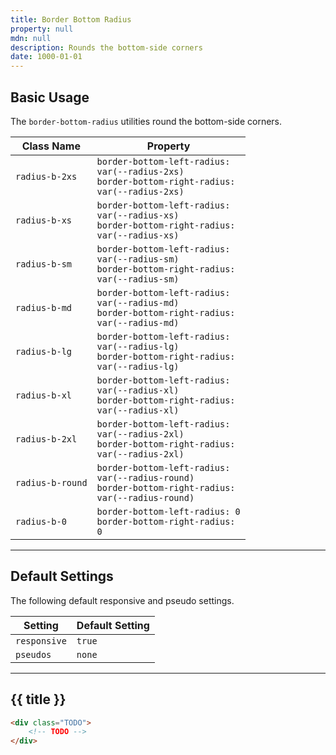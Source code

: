 ```yaml
---
title: Border Bottom Radius
property: null
mdn: null
description: Rounds the bottom-side corners
date: 1000-01-01
---
```


## Basic Usage

The `border-bottom-radius` utilities round the bottom-side corners.

| Class Name       | Property                                                                                                       |
| ---------------- | -------------------------------------------------------------------------------------------------------------- |
| `radius-b-2xs`   | <code>border-bottom-left-radius: var(--radius-2xs)<br>border-bottom-right-radius: var(--radius-2xs)</code>     |
| `radius-b-xs`    | <code>border-bottom-left-radius: var(--radius-xs)<br>border-bottom-right-radius: var(--radius-xs)</code>       |
| `radius-b-sm`    | <code>border-bottom-left-radius: var(--radius-sm)<br>border-bottom-right-radius: var(--radius-sm)</code>       |
| `radius-b-md`    | <code>border-bottom-left-radius: var(--radius-md)<br>border-bottom-right-radius: var(--radius-md)</code>       |
| `radius-b-lg`    | <code>border-bottom-left-radius: var(--radius-lg)<br>border-bottom-right-radius: var(--radius-lg)</code>       |
| `radius-b-xl`    | <code>border-bottom-left-radius: var(--radius-xl)<br>border-bottom-right-radius: var(--radius-xl)</code>       |
| `radius-b-2xl`   | <code>border-bottom-left-radius: var(--radius-2xl)<br>border-bottom-right-radius: var(--radius-2xl)</code>     |
| `radius-b-round` | <code>border-bottom-left-radius: var(--radius-round)<br>border-bottom-right-radius: var(--radius-round)</code> |
| `radius-b-0`     | <code>border-bottom-left-radius: 0<br>border-bottom-right-radius: 0</code>                                     |

---

## Default Settings

The following default responsive and pseudo settings.

| Setting      | Default Setting |
| ------------ | --------------- |
| `responsive` | `true`          |
| `pseudos`    | `none`          |

---

## {{ title }}

<div class="bg-silver-200 p-20 h-256 radius-md flex flex-wrap align-content-center">
  <!-- ... -->
</div>

```html
<div class="TODO">
	<!-- TODO -->
</div>
```

<!-- No MDN docs -->
